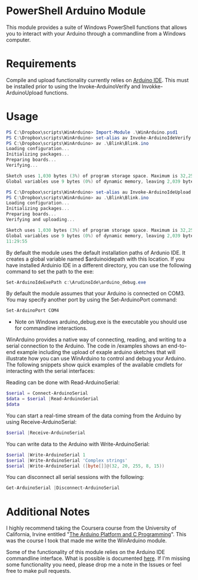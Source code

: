 # PowerShell Arduino Module
This module provides a suite of Windows PowerShell functions that allows you to interact with your Arduino through a commandline from a Windows computer.


# Requirements
Compile and upload functionality currently relies on [Arduino IDE](https://www.arduino.cc/en/Main/Software).  This must be installed prior to using the Invoke-ArduinoVerify and Invokke-ArduinoUpload functions.

# Usage

```powershell
PS C:\Dropbox\scripts\WinArduino> Import-Module .\WinArduino.psd1
PS C:\Dropbox\scripts\WinArduino> set-alias av Invoke-ArduinoIdeVerify
PS C:\Dropbox\scripts\WinArduino> av .\Blink\Blink.ino
Loading configuration...
Initializing packages...
Preparing boards...
Verifying...

Sketch uses 1,030 bytes (3%) of program storage space. Maximum is 32,256 bytes.
Global variables use 9 bytes (0%) of dynamic memory, leaving 2,039 bytes for local variables. Maximum is 2,048 bytes.

PS C:\Dropbox\scripts\WinArduino> set-alias au Invoke-ArduinoIdeUpload
PS C:\Dropbox\scripts\WinArduino> au .\Blink\Blink.ino
Loading configuration...
Initializing packages...
Preparing boards...
Verifying and uploading...

Sketch uses 1,030 bytes (3%) of program storage space. Maximum is 32,256 bytes.
Global variables use 9 bytes (0%) of dynamic memory, leaving 2,039 bytes for local variables. Maximum is 2,048 bytes.
11:29:55
```

By default the module uses the default installation paths of Ardunio IDE.  It creates a global variable named $arduinoidepath with this location. If you have installed Arduinio IDE in a different directory, you can use the following command to set the path to the exe:
```powershell
Set-ArduinoIdeExePath c:\ArudinoIde\arduino_debug.exe
```

By default the module assumes that your Arduino is connected on COM3.  You may specify another port by using the Set-ArduinoPort command:
```powershell
Set-ArduinoPort COM4
```

* Note on Windows arduino_debug.exe is the executable you should use for commandline interactions.

WinArduino provides a native way of connecting, reading, and writing to a serial connection to the Arduino.  The code in /examples shows an end-to-end example including the upload of exaple arduino sketches that will illustrate how you can use WinArduino to control and debug your Arduino.  The following snippets show quick examples of the available cmdlets for interacting with the serial interfaces:

Reading can be done with Read-ArduinoSerial:
```powershell
$serial = Connect-ArduinoSerial
$data = $serial |Read-ArduinoSerial
$data
```

You can start a real-time stream of the data coming from the Arduino by using Receive-ArduinoSerial:
```powershell
$serial |Receive-ArduinoSerial
```

You can write data to the Arduino with Write-ArduinoSerial:
```powershell
$serial |Write-ArduinoSerial 1
$serial |Write-ArduinoSerial 'Complex strings'
$serial |Write-ArduinoSerial ([byte[]]@(32, 20, 255, 8, 15))
```

You can disconnect all serial sessions with the following:
```powershell
Get-ArduinoSerial |Disconnect-ArduinoSerial
```

# Additional Notes

I highly recommend taking the Coursera course from the University of California, Irvine entitled "[The Arduino Platform and C Programming](https://www.coursera.org/learn/arduino-platform)".  This was the course I took that made me write the WinArduino module.

Some of the functionality of this module relies on the Arduino IDE commandline interface.  What is possible is documented [here](https://github.com/arduino/Arduino/blob/master/build/shared/manpage.adoc).  If I'm missing some functionality you need, please drop me a note in the Issues or feel free to make pull requests.

